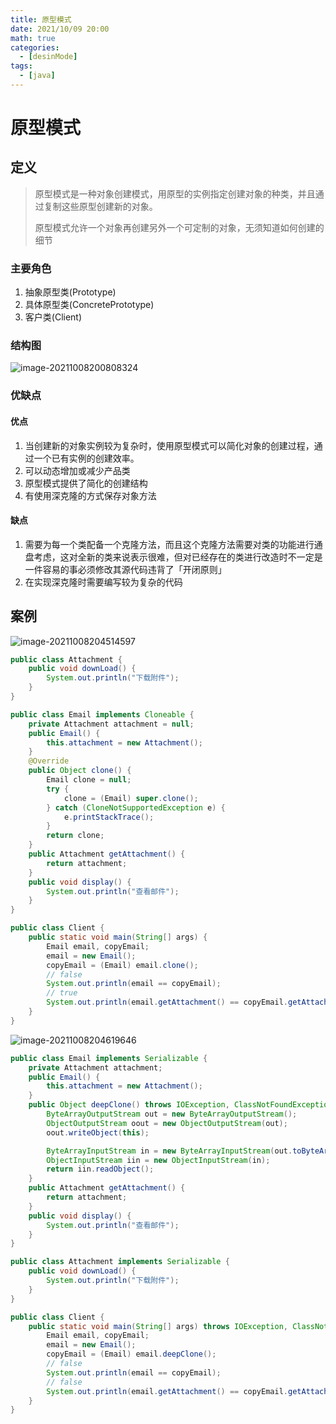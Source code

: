 ```yaml
---
title: 原型模式
date: 2021/10/09 20:00
math: true
categories:
  - [desinMode]
tags:
  - [java]
---
```


# 原型模式

## 定义

> 原型模式是一种对象创建模式，用原型的实例指定创建对象的种类，并且通过复制这些原型创建新的对象。
>
> 原型模式允许一个对象再创建另外一个可定制的对象，无须知道如何创建的细节

### 主要角色

1. 抽象原型类(Prototype)
2. 具体原型类(ConcretePrototype)
3. 客户类(Client)

### 结构图

![image-20211008200808324](https://fastly.jsdelivr.net/gh/xiaou66/picture@master/image/1633694900681image-20211008200808324.png)

### 优缺点

#### 优点

1. 当创建新的对象实例较为复杂时，使用原型模式可以简化对象的创建过程，通过一个已有实例的创建效率。
2. 可以动态增加或减少产品类
3. 原型模式提供了简化的创建结构
4. 有使用深克隆的方式保存对象方法

#### 缺点

1. 需要为每一个类配备一个克隆方法，而且这个克隆方法需要对类的功能进行通盘考虑，这对全新的类来说表示很难，但对已经存在的类进行改造时不一定是一件容易的事必须修改其源代码违背了「开闭原则」
2. 在实现深克隆时需要编写较为复杂的代码

## 案例

![image-20211008204514597](https://fastly.jsdelivr.net/gh/xiaou66/picture@master/image/1633697115959image-20211008204514597.png)

```java Attachment.java
public class Attachment {
    public void downLoad() {
        System.out.println("下载附件");
    }
}
```

```java Email.java
public class Email implements Cloneable {
    private Attachment attachment = null;
    public Email() {
        this.attachment = new Attachment();
    }
    @Override
    public Object clone() {
        Email clone = null;
        try {
            clone = (Email) super.clone();
        } catch (CloneNotSupportedException e) {
            e.printStackTrace();
        }
        return clone;
    }
    public Attachment getAttachment() {
        return attachment;
    }
    public void display() {
        System.out.println("查看邮件");
    }
}
```

```java Client.java
public class Client {
    public static void main(String[] args) {
        Email email, copyEmail;
        email = new Email();
        copyEmail = (Email) email.clone();
        // false
        System.out.println(email == copyEmail);
        // true
        System.out.println(email.getAttachment() == copyEmail.getAttachment());
    }
}
```

![image-20211008204619646](https://fastly.jsdelivr.net/gh/xiaou66/picture@master/image/1633697183243image-20211008204619646.png)

```java Email.java
public class Email implements Serializable {
    private Attachment attachment;
    public Email() {
        this.attachment = new Attachment();
    }
    public Object deepClone() throws IOException, ClassNotFoundException {
        ByteArrayOutputStream out = new ByteArrayOutputStream();
        ObjectOutputStream oout = new ObjectOutputStream(out);
        oout.writeObject(this);

        ByteArrayInputStream in = new ByteArrayInputStream(out.toByteArray());
        ObjectInputStream iin = new ObjectInputStream(in);
        return iin.readObject();
    }
    public Attachment getAttachment() {
        return attachment;
    }
    public void display() {
        System.out.println("查看邮件");
    }
}
```

```java Attachment.java
public class Attachment implements Serializable {
    public void downLoad() {
        System.out.println("下载附件");
    }
}
```

```java Client.java
public class Client {
    public static void main(String[] args) throws IOException, ClassNotFoundException {
        Email email, copyEmail;
        email = new Email();
        copyEmail = (Email) email.deepClone();
        // false
        System.out.println(email == copyEmail);
        // false
        System.out.println(email.getAttachment() == copyEmail.getAttachment());
    }
}
```

